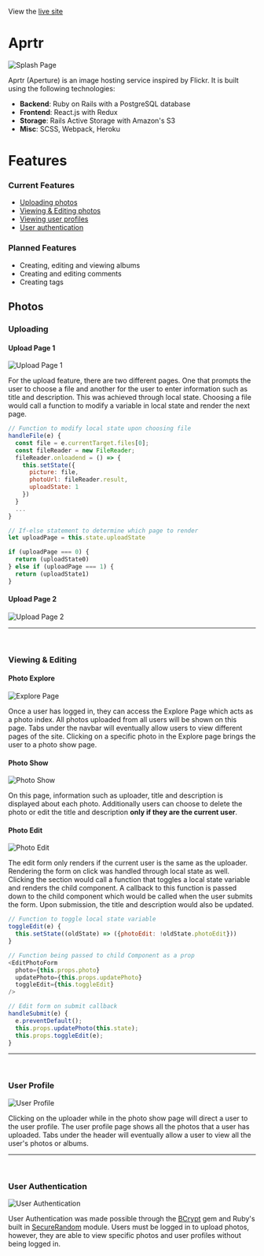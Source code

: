 View the [live site](https://aprtr.herokuapp.com/)

# Aprtr
![Splash Page](https://github.com/darrenyong/Aprtr/blob/master/docs/readme_images/aprtr_login.png)

Aprtr (Aperture) is an image hosting service inspired by Flickr. It is built using the following technologies:
* <strong>Backend</strong>: Ruby on Rails with a PostgreSQL database
* <strong>Frontend</strong>: React.js with Redux
* <strong>Storage</strong>: Rails Active Storage with Amazon's S3
* <strong>Misc</strong>: SCSS, Webpack, Heroku

# Features 
### Current Features
* [Uploading photos](https://github.com/darrenyong/Aprtr#uploading)
* [Viewing & Editing photos](https://github.com/darrenyong/Aprtr#viewing--editing)
* [Viewing user profiles](https://github.com/darrenyong/Aprtr#user-profile)
* [User authentication](https://github.com/darrenyong/Aprtr#user-authentication)

### Planned Features
* Creating, editing and viewing albums
* Creating and editing comments
* Creating tags

## Photos
### Uploading
#### Upload Page 1
![Upload Page 1](https://github.com/darrenyong/Aprtr/blob/master/docs/readme_images/aprtr_upload1.png)

For the upload feature, there are two different pages. One that prompts the
user to choose a file and another for the user to enter information such as title
and description. This was achieved through local state. Choosing a file would call 
a function to modify a variable in local state and render the next page.

```js
// Function to modify local state upon choosing file
handleFile(e) {
  const file = e.currentTarget.files[0];
  const fileReader = new FileReader;
  fileReader.onloadend = () => {   
    this.setState({
      picture: file,
      photoUrl: fileReader.result,
      uploadState: 1
    })
  }
  ...
}

// If-else statement to determine which page to render
let uploadPage = this.state.uploadState

if (uploadPage === 0) {
  return (uploadState0)
} else if (uploadPage === 1) {
  return (uploadState1)
}
```
#### Upload Page 2
![Upload Page 2](https://github.com/darrenyong/Aprtr/blob/master/docs/readme_images/aprtr_upload2.png)
*** 
<br>

### Viewing & Editing
#### Photo Explore
![Explore Page](https://github.com/darrenyong/Aprtr/blob/master/docs/readme_images/aprtr_explore.png)

Once a user has logged in, they can access the Explore Page which acts as a photo
index. All photos uploaded from all users will be shown on this page. Tabs under
the navbar will eventually allow users to view different pages of the site. Clicking 
on a specific photo in the Explore page brings the user to a photo show page.


#### Photo Show
![Photo Show](https://github.com/darrenyong/Aprtr/blob/master/docs/readme_images/aprtr_show.png)

On this page, information such as uploader, title and description is displayed about
each photo. Additionally users can choose to delete the photo or edit the title and
description <strong>only if they are the current user</strong>.

#### Photo Edit
![Photo Edit](https://github.com/darrenyong/Aprtr/blob/master/docs/readme_images/aprtr_edit.gif)

The edit form only renders if the current user is the same as the uploader. Rendering
the form on click was handled through local state as well. Clicking the section would
call a function that toggles a local state variable and renders the child component. 
A callback to this function is passed down to the child component which would be
called when the user submits the form. Upon submission, the title and description 
would also be updated.

```js
// Function to toggle local state variable
toggleEdit(e) {
  this.setState((oldState) => ({photoEdit: !oldState.photoEdit}))
}

// Function being passed to child Component as a prop
<EditPhotoForm 
  photo={this.props.photo} 
  updatePhoto={this.props.updatePhoto}
  toggleEdit={this.toggleEdit} 
/>

// Edit form on submit callback
handleSubmit(e) {
  e.preventDefault();
  this.props.updatePhoto(this.state);
  this.props.toggleEdit(e);
}
```
*** 
<br>

### User Profile
![User Profile](https://github.com/darrenyong/Aprtr/blob/master/docs/readme_images/aprtr_profile.png)

Clicking on the uploader while in the photo show page will direct a user to the user profile.
The user profile page shows all the photos that a user has uploaded. Tabs under
the header will eventually allow a user to view all the user's photos or albums. 
*** 
<br>

### User Authentication
![User Authentication](https://github.com/darrenyong/Aprtr/blob/master/docs/readme_images/aprtr_auth.png)

User Authentication was made possible through the [BCrypt](https://github.com/codahale/bcrypt-ruby)
gem and Ruby's built in [SecureRandom](https://ruby-doc.org/stdlib-2.5.1/libdoc/securerandom/rdoc/SecureRandom.html) 
module. Users must be logged in to upload photos, however, they are able to view 
specific photos and user profiles without being logged in.